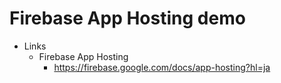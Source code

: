 # Firebase App Hosting demo

- Links
  - Firebase App Hosting
    - https://firebase.google.com/docs/app-hosting?hl=ja
